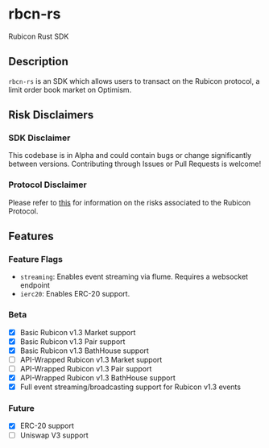# rbcn-rs

Rubicon Rust SDK

## Description

`rbcn-rs` is an SDK which allows users to transact on the Rubicon protocol, a limit order book market on Optimism. 

## Risk Disclaimers

### SDK Disclaimer

This codebase is in Alpha and could contain bugs or change significantly between versions. Contributing through Issues or Pull Requests is welcome!

### Protocol Disclaimer

Please refer to [this](https://docs.rubicon.finance/rubicon-docs/protocol/rubicon-pools/risks) for information on the risks associated to the Rubicon Protocol.

## Features

### Feature Flags

- `streaming`: Enables event streaming via flume. Requires a websocket endpoint
- `ierc20`: Enables ERC-20 support.

### Beta

-   [x] Basic Rubicon v1.3 Market support
-   [x] Basic Rubicon v1.3 Pair support
-   [x] Basic Rubicon v1.3 BathHouse support
-   [ ] API-Wrapped Rubicon v1.3 Market support
-   [ ] API-Wrapped Rubicon v1.3 Pair support
-   [x] API-Wrapped Rubicon v1.3 BathHouse support
-   [x] Full event streaming/broadcasting support for Rubicon v1.3 events
### Future

-   [x] ERC-20 support
-   [ ] Uniswap V3 support
